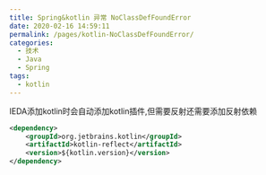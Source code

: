```yaml
---
title: Spring&kotlin 异常 NoClassDefFoundError
date: 2020-02-16 14:59:11
permalink: /pages/kotlin-NoClassDefFoundError/
categories: 
  - 技术 
  - Java
  - Spring
tags: 
  - kotlin
---
```

IEDA添加kotlin时会自动添加kotlin插件,但需要反射还需要添加反射依赖
<!-- more -->
```xml
<dependency>    
    <groupId>org.jetbrains.kotlin</groupId>    
    <artifactId>kotlin-reflect</artifactId>    
    <version>${kotlin.version}</version>
</dependency>
```
